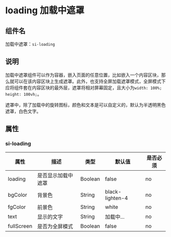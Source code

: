 # loading 加载中遮罩

## 组件名

加载中遮罩：`si-loading`

## 说明

加载中遮罩组件可以作为容器，嵌入页面的任意位置，比如嵌入一个内容区块，那么就可以在该内容区块上生成遮罩。此外，也支持全屏加载遮罩模式，全屏模式下应将组件套在内容区块的最外层，遮罩将相对屏幕固定，且大小为`width: 100%; height: 100vh;`。

遮罩中，除了加载中的旋转图标，颜色和文本是可以自定义的，默认为半透明黑色遮罩，白色文字。

## 属性

### si-loading

| 属性     | 描述  | 类型   | 默认值 | 是否必须 |
| ---- | ---- | ---- | ---- | ---- |
| loading | 是否显示加载中遮罩 | Boolean | false | no |
| bgColor | 背景色 | String | black-lighten-4 | no |
| fgColor | 前景色 | String | white | no |
| text | 显示的文字 | String | 加载中... | no |
| fullScreen | 是否为全屏模式 | Boolean | false | no |
